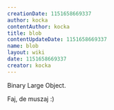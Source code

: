 ```yaml
---
creationDate: 1151658669337 
author: kocka 
contentAuthor: kocka 
title: blob 
contentUpdateDate: 1151658669337 
name: blob 
layout: wiki 
date: 1151658669337 
creator: kocka 
---
```

Binary Large Object.

Faj, de muszaj :)
